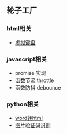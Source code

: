 ## 轮子工厂

### html相关
- [虚拟键盘](https://github.com/xieQin/virtual-keyboard)

### javascript相关
- promise 实现
- 函数节流 throttle
- 函数防抖 debounce

### python相关
- [word转html](https://github.com/xieQin/word2html)
- [图片验证码识别](https://github.com/xieQin/pytorch-captcha)